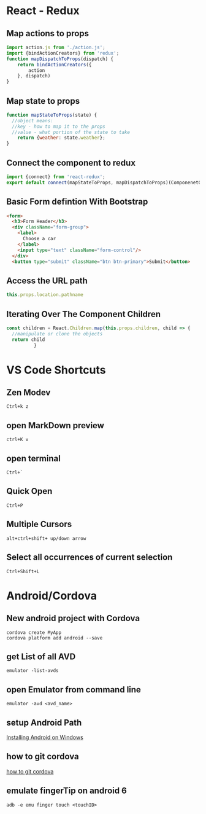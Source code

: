 # React - Redux

## Map actions to props

```javascript
import action.js from './action.js';
import {bindActionCreators} from 'redux';
function mapDispatchToProps(dispatch) {
    return bindActionCreators({
        action
    }, dispatch)
}
```

## Map state to props

```javascript
function mapStateToProps(state) {
  //object means:
  //key - how to map it to the props
  //value - what portion of the state to take
    return {weather: state.weather};
}
```

## Connect the component to redux

```javascript
import {connect} from 'react-redux';
export default connect(mapStateToProps, mapDispatchToProps)(ComponenetGoesHere)
```

## Basic Form defintion With Bootstrap
```html
<form>
  <h3>Form Header</h3>
  <div className="form-group">
    <label>
      Choose a car
    </label>
    <input type="text" className="form-control"/>
  </div>
  <button type="submit" className="btn btn-primary">Submit</button>
```

## Access the URL path
```javascript
this.props.location.pathname
```

## Iterating Over The Component Children

```javascript
const children = React.Children.map(this.props.children, child => {
  //manipulate or clone the objects
  return child
          }
```

# VS Code Shortcuts

## Zen Modev
```
Ctrl+k z
``` 

## open MarkDown preview
```
ctrl+K v
```

## open terminal
``` 
Ctrl+`
```

## Quick Open
```
Ctrl+P
```
## Multiple Cursors
`alt+ctrl+shift+ up/down arrow`

## Select all occurrences of current selection

`Ctrl+Shift+L`

# Android/Cordova


## New android project with Cordova
```
cordova create MyApp
cordova platform add android --save 
```

## get List of all AVD
`emulator -list-avds`

## open Emulator from command line
`emulator -avd <avd_name>` 

## setup Android Path

[Installing Android on Windows](https://evothings.com/doc/build/cordova-install-windows.html)

## how to git cordova
[how to git cordova](https://evothings.com/doc/build/cordova-install-windows.html)

## emulate fingerTip on android 6
  ```
  adb -e emu finger touch <touchID>
  ```


